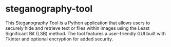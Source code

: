 # steganography-tool
This Steganography Tool is a Python application that allows users to securely hide and retrieve text or files within images using the Least Significant Bit (LSB) method. The tool features a user-friendly GUI built with Tkinter and optional encryption for added security.
